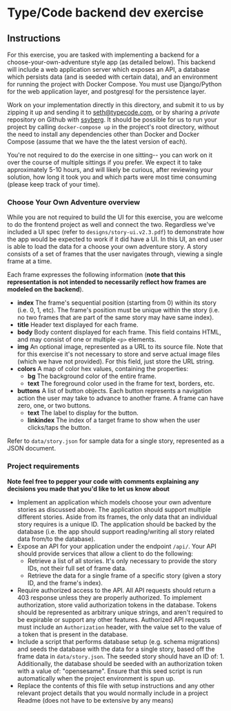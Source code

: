 # Type/Code backend dev exercise

## Instructions

For this exercise, you are tasked with implementing a backend for a choose-your-own-adventure style app (as detailed below). This backend will include a web application server which exposes an API, a database which persists data (and is seeded with certain data), and an environment for running the project with Docker Compose. You must use Django/Python for the web application layer, and postgresql for the persistence layer.

Work on your implementation directly in this directory, and submit it to us by zipping it up and sending it to [seth@typecode.com](mailto:seth@typecode.com), or by sharing a _private_ repository on Github with [ssyberg](https://github.com/ssyberg). It should be possible for us to run your project by calling `docker-compose up` in the project's root directory, without the need to install any dependencies other than Docker and Docker Compose (assume that we have the the latest version of each).

You're not required to do the exercise in one sitting-- you can work on it over the course of multiple sittings if you prefer. We expect it to take approximately 5-10 hours, and will likely be curious, after reviewing your solution, how long it took you and which parts were most time consuming (please keep track of your time).

### Choose Your Own Adventure overview

While you are not required to build the UI for this exercise, you are welcome to do the frontend project as well and connect the two. Regardless we've included a UI spec (refer to `designs/story-ui.v2.3.pdf`) to demonstrate how the app would be expected to work if it did have a UI. In this UI, an end user is able to load the data for a choose your own adventure story. A story consists of a set of frames that the user navigates through, viewing a single frame at a time.

Each frame expresses the following information (**note that this representation is not intended to necessarily reflect how frames are modeled on the backend**).

- **index** The frame's sequential position (starting from 0) within its story (i.e. 0, 1, etc). The frame's position must be unique within the story (i.e. no two frames that are part of the same story may have same index).
- **title** Header text displayed for each frame.
- **body** Body content displayed for each frame. This field contains HTML, and may consist of one or multiple `<p>` elements.
- **img** An optional image, represented as a URL to its source file. Note that for this exercise it's not necessary to store and serve actual image files (which we have not provided). For this field, just store the URL string.
- **colors** A map of color hex values, containing the properties:
    - **bg** The background color of the entire frame.
    - **text** The foreground color used in the frame for text, borders, etc.
- **buttons** A list of button objects. Each button represents a navigation action the user may take to advance to another frame. A frame can have zero, one, or two buttons.
    - **text** The label to display for the button.
    - **linkindex** The index of a target frame to show when the user clicks/taps the button.

Refer to `data/story.json` for sample data for a single story, represented as a JSON document.

### Project requirements

**Note feel free to pepper your code with comments explaining any decisions you made that you'd like to let us know about**

- Implement an application which models choose your own adventure stories as discussed above. The application should support multiple different stories. Aside from its frames, the only data that an individual story requires is a unique ID. The application should be backed by the database (i.e. the app should support reading/writing all story related data from/to the database).
- Expose an API for your application under the endpoint `/api/`. Your API should provide services that allow a client to do the following:
    - Retrieve a list of all stories. It's only necessary to provide the story IDs, not their full set of frame data.
    - Retrieve the data for a single frame of a specific story (given a story ID, and the frame's index).
- Require authorized access to the API. All API requests should return a 403 response unless they are properly authorized. To implement authorization, store valid authorization tokens in the database. Tokens should be represented as arbitrary unique strings, and aren't required to be expirable or support any other features. Authorized API requests must include an `Authorization` header, with the value set to the value of a token that is present in the database.
- Include a script that performs database setup (e.g. schema migrations) and seeds the database with the data for a single story, based off the frame data in `data/story.json`. The seeded story should have an ID of: 1. Additionally, the database should be seeded with an authorization token with a value of: "opensesame". Ensure that this seed script is run automatically when the project environment is spun up.
- Replace the contents of this file with setup instructions and any other relevant project details that you would normally include in a project Readme (does not have to be extensive by any means)